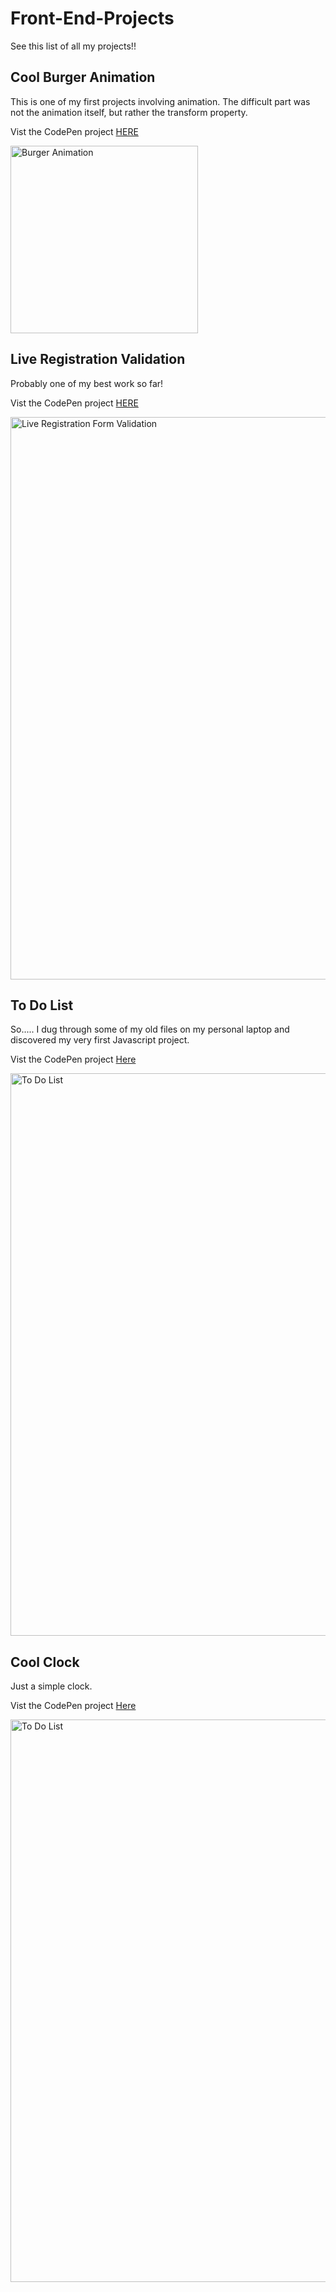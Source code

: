 # Front-End-Projects
See this list of all my projects!!


## Cool Burger Animation
This is one of my first projects involving animation. The difficult part was not the animation itself, but rather the transform property.

Vist the CodePen project [HERE](https://codepen.io/AxelAlinsky/pen/VwrPYLv)

<img alt="Burger Animation" src="https://media.giphy.com/media/FrWF55GPfu63u1L1rn/giphy.gif" width="300px">

## Live Registration Validation
Probably one of my best work so far!

Vist the CodePen project [HERE](https://codepen.io/AxelAlinsky/pen/VwrbBmX)

<img alt="Live Registration Form Validation" src="https://media.giphy.com/media/qBWQhPneEpgQI4T2Gy/giphy.gif" width="900px">

## To Do List

So..... I dug through some of my old files on my personal laptop and discovered my very first Javascript project.

Vist the CodePen project [Here](https://codepen.io/AxelAlinsky/pen/OJOgdvx)

<img alt="To Do List" src="https://i.imgur.com/iUCBOd8.gif" width="900px"> 

## Cool Clock

Just a simple clock.

Vist the CodePen project [Here](https://codepen.io/AxelAlinsky/pen/oNoGNKo)

<img alt="To Do List" src="https://i.imgur.com/iADVjlB.gif" width="900px"> 
